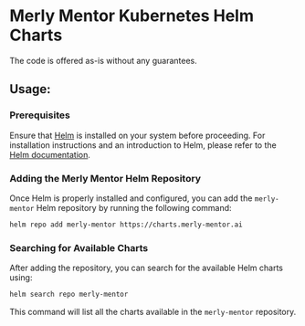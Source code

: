 # Merly Mentor Kubernetes Helm Charts
The code is offered as-is without any guarantees.

## Usage:

### Prerequisites
Ensure that [Helm](https://helm.sh) is installed on your system before proceeding. For installation instructions and an introduction to Helm, please refer to the [Helm documentation](https://helm.sh/docs/).

### Adding the Merly Mentor Helm Repository
Once Helm is properly installed and configured, you can add the `merly-mentor` Helm repository by running the following command:

```bash
helm repo add merly-mentor https://charts.merly-mentor.ai
```

### Searching for Available Charts
After adding the repository, you can search for the available Helm charts using:

```bash
helm search repo merly-mentor
```

This command will list all the charts available in the `merly-mentor` repository.
